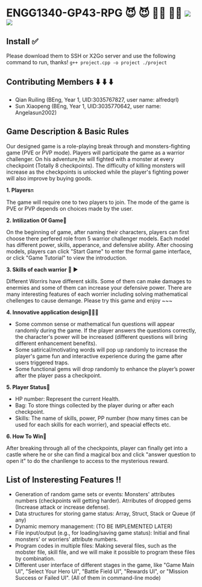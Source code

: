 # ENGG1340-GP43-RPG  😈 😈 🧟‍♀️ 🧟‍♂️ ![](https://img.shields.io/badge/A%2B%20GP-ENGG1340--GP--RPG-brightgreen) ![](https://img.shields.io/badge/Course-ENGG1340-blue)
## Install ✅ 
Please download them to SSH or X2Go server and use the following command to run, thanks!
``
g++ project.cpp -o project
./project
``
## Contributing Members ⬇️ ⬇️ ⬇️
- Qian Ruiling (BEng, Year 1, UID:3035767827, user name: alfredqrl)
- Sun Xiaopeng (BEng, Year 1, UID:3035770642, user name: Angelasun2002)
## Game Description & Basic Rules
Our designed game is a role-playing break through and monsters-fighting game (PVE or PVP mode). Players will participate the game as a warrior challenger. On his adventure,he will fighted with a monster at every checkpoint (Totally 8 checkpoints). The difficulty of killing monsters will increase as the checkpoints is unlocked while the player's fighting power will also improve by buying goods.

**1. Players**🔛

The game will require one to two players to join. The mode of the game is PVE or PVP depends on choices made by the user.

**2. Intilization Of Game**🔷

On the beginning of game, after naming their characters, players can first choose there perfered role from 5 warrior challenger models. Each model has different power, skills, apperance, and defensive ability. After choosing models, players can click "Start Game" to enter the formal game interface, or click "Game Tutorial" to view the introduction. 

**3. Skills of each warrior** 💭 ▶️

Different Worrirs have different skills. Some of them can make damages to enermies and some of them can increase your defensive power. There are many interesting features of each worrier including solving mathematical chellenges to cause demange. Please try this game and enjoy ~~~   

**4. Innovative application design**📢📢📢

- Some common sense or mathematical fun questions will appear randomly during the game. If the player answers the questions correctly, the character's power will be increased (different questions will bring different enhancement benefits).
- Some satirical/motivating words will pop up randomly to increase the player's game fun and interactive experience during the game after users triggered traps.
- Some functional gems will drop randomly to enhance the player’s power after the player pass a checkpoint.
 
**5. Player Status**🔻

- HP number: Represent the current Health.
- Bag: To store things collected by the player during or after each checkpoint.
- Skills: The name of skills, power, PP number (how many times can be used for each skills for each worrier), and speacial effects etc.

**6. How To Win**🔻

After breaking through all of the checkpoints, player can finally get into a castle where he or she can find a magical box and click "answer question to open it" to do the chanllenge to access to the mysterious reward. 

## List of Insteresting Features ‼️
- Generation of random game sets or events: Monsters' attributes numbers (checkpoints will getting harder). Atrributes of dropped gems (Increase attack or increase defense).
- Data structures for storing game status: Array, Struct, Stack or Queue (if any)
- Dynamic memory management: (TO BE IMPLEMENTED LATER)
- File input/output (e.g., for loading/saving game status): Initial and final monsters' or worriers' attribute numbers.
- Program codes in multiple files: Making several files, such as the mobster file, skill file, and we will make it possible to program these files by combination.
- Different user interface of different stages in the game, like "Game Main UI", "Select Your Hero UI", "Battle Field UI", "Rewards UI", or "Mission Success or Failed UI". (All   of them in command-line mode)
